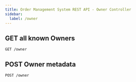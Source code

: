 ```yaml
---
title: Order Management System REST API - Owner Controller
sidebar:
  label: /owner
---
```


## GET all known Owners

`GET /owner`

## POST Owner metadata

`POST /owner`
